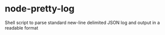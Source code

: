 # node-pretty-log
Shell script to parse standard new-line delimited JSON log and output in a readable format
